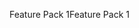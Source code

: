 <span data-ttu-id="e3b68-101">Feature Pack 1</span><span class="sxs-lookup"><span data-stu-id="e3b68-101">Feature Pack 1</span></span>